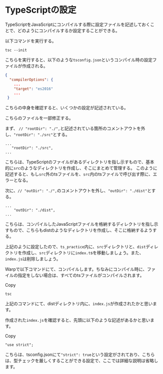 # TypeScriptの設定

TypeScriptをJavaScriptにコンパイルする際に設定ファイルを記述しておくことで、どのようにコンパイルするか設定することができる。

以下コマンドを実行する。

```
tsc --init
```

こちらを実行すると、以下のような`tsconfig.json`というコンパイル時の設定ファイルが作成される。

```tsconfig.json
{
  "compilerOptions": {
    ...
    "target": "es2016"
    ...
 }
```

こちらの中身を確認すると、いくつかの設定が記述されている。

こちらのファイルを一部修正する。

まず、 `// "rootDir": "./",`と記述されている箇所のコメントアウトを外し、`"rootDir": "./src"`とする。

```
...
   "rootDir": "./src",   
...
```

こちらは、TypeScriptのファイルがあるディレクトリを指し示すもので、基本的に`src`のようなディレクトリを作成し、そこにまとめて管理する。
このように記述すると、もし`src`外のtsファイルを、`src`内のtsファイルで呼び出す際に、エラーとなる。

次に、`// "outDir": "./",`のコメントアウトを外し、`"outDir": "./dist"`とする。

```
...
    "outDir": "./dist",
...
```

こちらは、コンパイルしたJavaScriptファイルを格納するディレクトリを指し示すもので、こちらもdistのようなディレクトリを作成し、そこに格納するようする。

上記のように設定したので、`ts_practice`内に、`src`ディレクトリと、`dist`ディレクトリを作成し、`src`ディレクトリに`index.t`sを移動しましょう。また、`index.js`は削除しましょう。

Warpで以下コマンドにて、コンパイルします。ちなみにコンパイル時に、ファイルの指定をしない場合は、すべてのtsファイルがコンパイルされます。

Copy

```
tsc
```

上記のコマンドにて、distディレクトリ内に、`index.js`が作成されたかと思います。

作成された`index.js`を確認すると、先頭に以下のような記述があるかと思います。

Copy

```
"use strict";
```

こちらは、tsconfig.jsonにて`"strict": true`という設定がされており、こちらは、型チェックを厳しくすることができる設定で、ここでは詳細な説明は省略します。